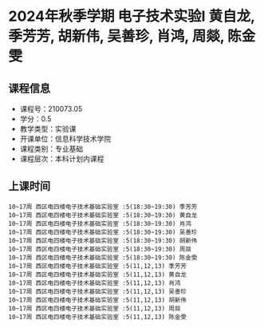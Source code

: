 # 2024年秋季学期 电子技术实验I 黄自龙, 季芳芳, 胡新伟, 吴善珍, 肖鸿, 周燚, 陈金雯






## 课程信息

- 课程号：210073.05
- 学分：0.5
- 教学类型：实验课
- 开课单位：信息科学技术学院
- 课程类别：专业基础
- 课程层次：本科计划内课程

## 上课时间

```
10~17周 西区电四楼电子技术基础实验室 :5(18:30~19:30) 季芳芳
10~17周 西区电四楼电子技术基础实验室 :5(18:30~19:30) 黄自龙
10~17周 西区电四楼电子技术基础实验室 :5(18:30~19:30) 肖鸿
10~17周 西区电四楼电子技术基础实验室 :5(18:30~19:30) 吴善珍
10~17周 西区电四楼电子技术基础实验室 :5(18:30~19:30) 胡新伟
10~17周 西区电四楼电子技术基础实验室 :5(18:30~19:30) 周燚
10~17周 西区电四楼电子技术基础实验室 :5(18:30~19:30) 陈金雯
10~17周 西区电四楼电子技术基础实验室 :5(11,12,13) 季芳芳
10~17周 西区电四楼电子技术基础实验室 :5(11,12,13) 黄自龙
10~17周 西区电四楼电子技术基础实验室 :5(11,12,13) 肖鸿
10~17周 西区电四楼电子技术基础实验室 :5(11,12,13) 吴善珍
10~17周 西区电四楼电子技术基础实验室 :5(11,12,13) 胡新伟
10~17周 西区电四楼电子技术基础实验室 :5(11,12,13) 周燚
10~17周 西区电四楼电子技术基础实验室 :5(11,12,13) 陈金雯
```

